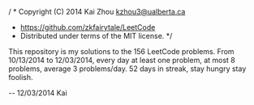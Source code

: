 / * Copyright (C) 2014 Kai Zhou <kzhou3@ualberta.ca>
 * https://github.com/zkfairytale/LeetCode
 * Distributed under terms of the MIT license.
 */

This repository is my solutions to the 156 LeetCode problems.
From 10/13/2014 to 12/03/2014, every day at least one problem, at most 8 problems, average 3 problems/day. 
52 days in streak, stay hungry stay foolish.

--
12/03/2014
Kai
